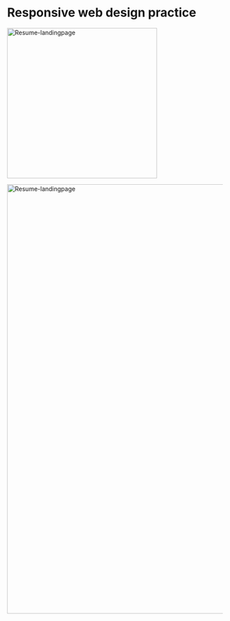 # Responsive web design practice

<a href="https://mynt-fashion-blog.vercel.app/" target="_blank" rel="noreferrer"><img src="https://cdn.discordapp.com/attachments/1144637676016898219/1186345496252530889/Web_capture_18-12-2023_23321_mynt-fashion-blog.vercel.app.jpeg?ex=6592e957&is=65807457&hm=02ef345db9fce0027975e89be12db1b3209766523c77b04f01c38756060080aa&" width="350"  alt="Resume-landingpage" /></a>

<a href="https://mynt-fashion-blog.vercel.app/" target="_blank" rel="noreferrer"><img src="https://cdn.discordapp.com/attachments/1144637676016898219/1186345800658337852/Web_capture_18-12-2023_233422_mynt-fashion-blog.vercel.app.jpeg?ex=6592e9a0&is=658074a0&hm=f388a56c45afbe75c68cc4bc4e0526daee518ad52be6ec4e21cf29a42ae4d012&" width="1000"  alt="Resume-landingpage" /></a>
